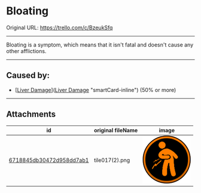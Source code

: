# Bloating

Original URL: https://trello.com/c/BzeukSfq

---

Bloating is a symptom, which means that it isn't fatal and doesn't cause any other afflictions.

---

## Caused by:

- [[Liver Damage](../Torso/Liver%20Damage.md)]([Liver Damage](../Torso/Liver%20Damage.md) "smartCard-inline") (50% or more)

---

## Attachments

id | original fileName | image
---|---|---
[6718845db30472d958dd7ab1](./Bloating%20-%20Attachments/6718845db30472d958dd7ab1.png) | tile017(2).png | ![tile017(2).png\|200](./Bloating%20-%20Attachments/6718845db30472d958dd7ab1.png)
